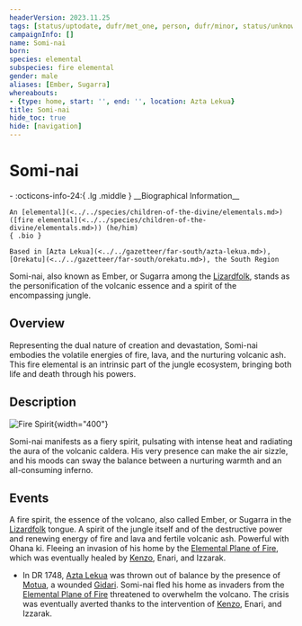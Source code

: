 ```yaml
---
headerVersion: 2023.11.25
tags: [status/uptodate, dufr/met_one, person, dufr/minor, status/unknown]
campaignInfo: []
name: Somi-nai
born:
species: elemental
subspecies: fire elemental
gender: male
aliases: [Ember, Sugarra]
whereabouts:
- {type: home, start: '', end: '', location: Azta Lekua}
title: Somi-nai
hide_toc: true
hide: [navigation]
---
```

# Somi-nai
<div class="grid cards ext-narrow-margin ext-one-column" markdown>
- :octicons-info-24:{ .lg .middle } __Biographical Information__

    An [elemental](<../../species/children-of-the-divine/elementals.md>) ([fire elemental](<../../species/children-of-the-divine/elementals.md>)) (he/him)  
    { .bio }

    Based in [Azta Lekua](<../../gazetteer/far-south/azta-lekua.md>), [Orekatu](<../../gazetteer/far-south/orekatu.md>), the South Region
</div>


Somi-nai, also known as Ember, or Sugarra among the [Lizardfolk](<../../species/children-of-the-embodied-gods/lizardfolk/lizardfolk.md>), stands as the personification of the volcanic essence and a spirit of the encompassing jungle.
## Overview

Representing the dual nature of creation and devastation, Somi-nai embodies the volatile energies of fire, lava, and the nurturing volcanic ash. This fire elemental is an intrinsic part of the jungle ecosystem, bringing both life and death through his powers.
## Description

![Fire Spirit](../../assets/fire-spirit.png){width="400"}

Somi-nai manifests as a fiery spirit, pulsating with intense heat and radiating the aura of the volcanic caldera. His very presence can make the air sizzle, and his moods can sway the balance between a nurturing warmth and an all-consuming inferno.
## Events

A fire spirit, the essence of the volcano, also called Ember, or Sugarra in the [Lizardfolk](<../../species/children-of-the-embodied-gods/lizardfolk/lizardfolk.md>) tongue. A spirit of the jungle itself and of the destructive power and renewing energy of fire and lava and fertile volcanic ash. Powerful with Ohana ki. Fleeing an invasion of his home by the  [Elemental Plane of Fire](<../../cosmology/multiverse/energy-realms/elemental-realms/elemental-plane-of-fire.md>), which was eventually healed by [Kenzo](<../pcs/dunmar-fellowship/kenzo.md>), Enari, and Izzarak.

- In DR 1748, [Azta Lekua](<../../gazetteer/far-south/azta-lekua.md>) was thrown out of balance by the presence of [Motua](<../extraplanar-powers/motua.md>), a wounded [Gidari](<../../species/children-of-belief/gidari.md>). Somi-nai fled his home as invaders from the [Elemental Plane of Fire](<../../cosmology/multiverse/energy-realms/elemental-realms/elemental-plane-of-fire.md>) threatened to overwhelm the volcano. The crisis was eventually averted thanks to the intervention of [Kenzo](<../pcs/dunmar-fellowship/kenzo.md>), Enari, and Izzarak.



